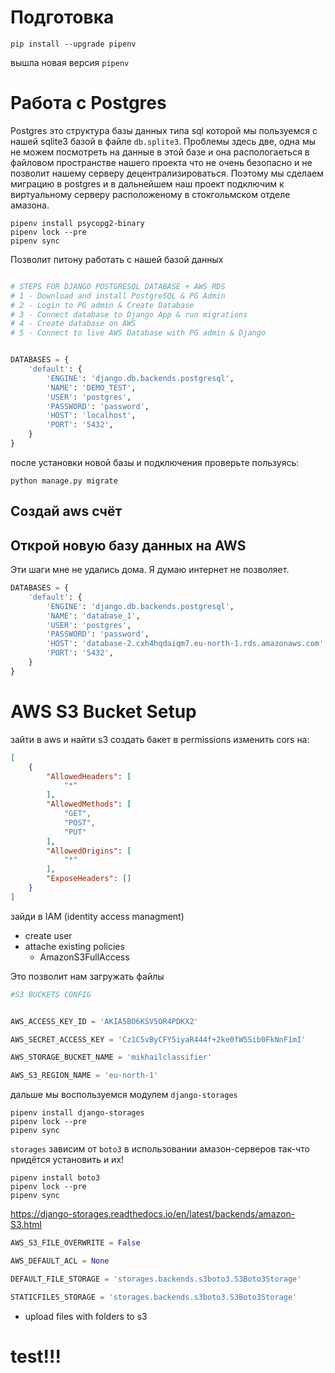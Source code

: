 # Подготовка
```shell
pip install --upgrade pipenv
```
вышла новая версия  `pipenv`
# Работа с Postgres
Postgres это структура базы данных типа sql которой мы пользуемся с нашей sqlite3 базой в файле `db.splite3`.  Проблемы здесь две, одна мы не можем посмотреть на данные в этой базе и она распологаеться в файловом пространстве нашего проекта что не очень безопасно и не позволит нашему серверу децентрализироваться.  Поэтому мы сделаем миграцию в postgres и в дальнейшем наш проект подключим к виртуальному серверу расположеному в стокгольмском отделе амазона.
```shell
pipenv install psycopg2-binary
pipenv lock --pre
pipenv sync
```
Позволит питону работать с нашей базой данных
```python

# STEPS FOR DJANGO POSTGRESQL DATABASE + AWS RDS
# 1 - Download and install PostgreSQL & PG Admin
# 2 - Login to PG admin & Create Database
# 3 - Connect database to Django App & run migrations
# 4 - Create database on AWS
# 5 - Connect to live AWS Database with PG admin & Django


DATABASES = {
    'default': {
        'ENGINE': 'django.db.backends.postgresql',
        'NAME': 'DEMO_TEST',
        'USER': 'postgres',
        'PASSWORD': 'password',
        'HOST': 'localhost',
        'PORT': '5432',
    }
}

```
после установки новой базы и подключения проверьте пользуясь:
```shell
python manage.py migrate
```
## Создай aws счёт
## Открой новую базу данных на AWS
Эти шаги мне не удались дома. Я думаю интернет не позволяет.
```python
DATABASES = {
    'default': {
        'ENGINE': 'django.db.backends.postgresql',
        'NAME': 'database_1',
        'USER': 'postgres',
        'PASSWORD': 'password',
        'HOST': 'database-2.cxh4hqdaiqm7.eu-north-1.rds.amazonaws.com',
        'PORT': '5432',
    }
}
```
# AWS S3 Bucket Setup
зайти в aws и найти s3 создать бакет
в permissions изменить cors на:
```json
[
    {
        "AllowedHeaders": [
            "*"
        ],
        "AllowedMethods": [
            "GET",
            "POST",
            "PUT"
        ],
        "AllowedOrigins": [
            "*"
        ],
        "ExposeHeaders": []
    }
]
```
зайди в IAM (identity access managment)
- create user
- attache existing policies
    - AmazonS3FullAccess
    
Это позволит нам загружать файлы

```python
#S3 BUCKETS CONFIG


AWS_ACCESS_KEY_ID = 'AKIA5BO6KSV5OR4PDKX2'

AWS_SECRET_ACCESS_KEY = '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'

AWS_STORAGE_BUCKET_NAME = 'mikhailclassifier'

AWS_S3_REGION_NAME = 'eu-north-1'
```
дальше мы воспользуемся модулем `django-storages`
```shell
pipenv install django-storages
pipenv lock --pre
pipenv sync
```
`storages` зависим от `boto3` в использовании амазон-серверов так-что придётся установить и их!
```shell
pipenv install boto3
pipenv lock --pre
pipenv sync
```
https://django-storages.readthedocs.io/en/latest/backends/amazon-S3.html
```python
AWS_S3_FILE_OVERWRITE = False

AWS_DEFAULT_ACL = None

DEFAULT_FILE_STORAGE = 'storages.backends.s3boto3.S3Boto3Storage'

STATICFILES_STORAGE = 'storages.backends.s3boto3.S3Boto3Storage'
```
- upload files with folders to s3

# test!!!






